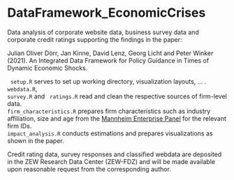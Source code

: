 # DataFramework_EconomicCrises
Data analysis of corporate website data, business survey data and corporate credit ratings supporting the findings in the paper:

Julian Oliver Dörr, Jan Kinne, David Lenz, Georg Licht and Peter Winker (2021). An Integrated Data Framework for Policy Guidance in Times of Dynamic Economic Shocks.

<code> setup.R</code> serves to set up working directory, visualization layouts, ... .
<code> webdata.R</code>, <code> survey.R</code> and <code> ratings.R</code> read and clean the respective sources of firm-level data. 
<code> firm_characteristics.R</code> prepares firm characteristics such as industry affiliation, size and age from the [Mannheim Enterprise Panel](https://www.zew.de/en/research-at-zew/the-mannheim-enterprise-panel) for the relevant firm IDs.
<code> impact_analysis.R</code> conducts estimations and prepares visualizations as shown in the paper.

Credit rating data, survey responses and classified webdata are deposited in the ZEW Research Data Center (ZEW-FDZ) and will be made available upon reasonable request from the corresponding author.
